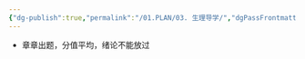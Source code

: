 ```yaml
---
{"dg-publish":true,"permalink":"/01.PLAN/03. 生理导学/","dgPassFrontmatter":true}
---
```


+ 章章出题，分值平均，绪论不能放过
